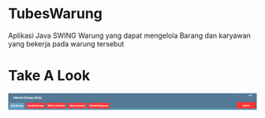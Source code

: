 # TubesWarung
Aplikasi Java SWING Warung yang dapat mengelola Barang dan karyawan yang bekerja pada warung tersebut

# Take A Look
![Header](https://github.com/Diba15/TubesWarung/blob/master/Capture.PNG?raw=true)
